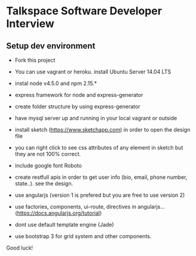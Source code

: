 # Talkspace Software Developer Interview
## Setup dev environment

- Fork this project

- You can use vagrant or heroku. install Ubuntu Server 14.04 LTS

- instal node v4.5.0 and npm 2.15.*

- express framework for node and express-generator

- create folder structure by using express-generator

- have mysql server up and running in your local vagrant or outside

- install sketch (https://www.sketchapp.com) in order to open the design file

- you can right click to see css attributes of any element in sketch but they are not 100% correct.

- include google font Roboto 

- create restfull apis in order to get user info (bio, email, phone number, state..). see the design.

- use angularjs (version 1 is prefered but you are free to use version 2)

- use factories, components, ui-route, directives in angularjs...  (https://docs.angularjs.org/tutorial)

- dont use default template engine (Jade)

- use bootstrap 3 for grid system and other components.

Good luck!




